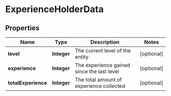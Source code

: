 
# ExperienceHolderData

## Properties
Name | Type | Description | Notes
------------ | ------------- | ------------- | -------------
**level** | **Integer** | The current level of the entity |  [optional]
**experience** | **Integer** | The experience gained since the last level |  [optional]
**totalExperience** | **Integer** | The total amount of experience collected |  [optional]



